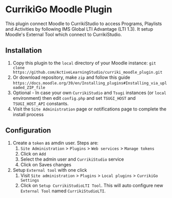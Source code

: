 # CurrikiGo Moodle Plugin

This plugin connect Moodle to CurrikiStudio to access Programs, Playlists and Activities by following IMS Global LTI Advantage (LTI 1.3). It setup Moodle's External Tool which connect to CurrikiStudio.

## Installation
1. Copy this plugin to the `local` directory of your Moodle instance: `git clone https://github.com/ActiveLearningStudio/curriki_moodle_plugin.git`
2. Or download repository, make `zip` and follow this guide `https://docs.moodle.org/39/en/Installing_plugins#Installing_via_uploaded_ZIP_file`
3. Optional - In case your own `CurrikiStudio` and `Tsugi` instances (or `local` environment) then edit `config.php` and set `TSUGI_HOST` and `TSUGI_HOST_API` constants.
4. Visit the `Site Administration` page or notifications page to complete the install process

## Configuration
1. Create a `token` as amdin user. Steps are:
    1. `Site Administration` > `Plugins` > `Web services` > `Manage tokens`
    2. Click on `Add`
    3. Select the admin user and `CurrikiStudio` service
    4. Click on Saves changes
2. Setup `External tool` with one click 
    1. Visit `Site administration` > `Plugins` > `Local plugins` > `CurrikiGo Settings`
    2. Click on `Setup CurrikiStudioLTI Tool`. This will auto configure new `External Tool` named `CurrikiStudioLTI`.